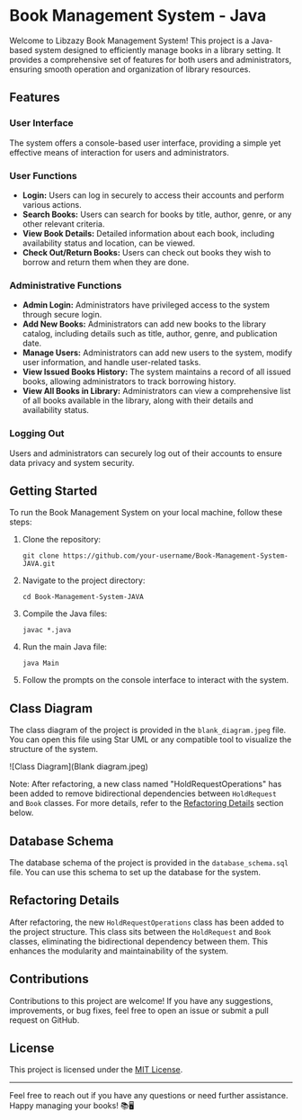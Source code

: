 # Book Management System - Java

Welcome to Libzazy Book Management System! This project is a Java-based system designed to efficiently manage books in a library setting. It provides a comprehensive set of features for both users and administrators, ensuring smooth operation and organization of library resources.

## Features

### User Interface

The system offers a console-based user interface, providing a simple yet effective means of interaction for users and administrators.

### User Functions

- **Login:** Users can log in securely to access their accounts and perform various actions.
- **Search Books:** Users can search for books by title, author, genre, or any other relevant criteria.
- **View Book Details:** Detailed information about each book, including availability status and location, can be viewed.
- **Check Out/Return Books:** Users can check out books they wish to borrow and return them when they are done.

### Administrative Functions

- **Admin Login:** Administrators have privileged access to the system through secure login.
- **Add New Books:** Administrators can add new books to the library catalog, including details such as title, author, genre, and publication date.
- **Manage Users:** Administrators can add new users to the system, modify user information, and handle user-related tasks.
- **View Issued Books History:** The system maintains a record of all issued books, allowing administrators to track borrowing history.
- **View All Books in Library:** Administrators can view a comprehensive list of all books available in the library, along with their details and availability status.

### Logging Out

Users and administrators can securely log out of their accounts to ensure data privacy and system security.

## Getting Started

To run the Book Management System on your local machine, follow these steps:

1. Clone the repository:

   ```
   git clone https://github.com/your-username/Book-Management-System-JAVA.git
   ```

2. Navigate to the project directory:

   ```
   cd Book-Management-System-JAVA
   ```

3. Compile the Java files:

   ```
   javac *.java
   ```

4. Run the main Java file:

   ```
   java Main
   ```

5. Follow the prompts on the console interface to interact with the system.

## Class Diagram

The class diagram of the project is provided in the `blank_diagram.jpeg` file. You can open this file using Star UML or any compatible tool to visualize the structure of the system.

![Class Diagram](Blank diagram.jpeg)

Note: After refactoring, a new class named "HoldRequestOperations" has been added to remove bidirectional dependencies between `HoldRequest` and `Book` classes. For more details, refer to the [Refactoring Details](#refactoring-details) section below.

## Database Schema

The database schema of the project is provided in the `database_schema.sql` file. You can use this schema to set up the database for the system.

## Refactoring Details

After refactoring, the new `HoldRequestOperations` class has been added to the project structure. This class sits between the `HoldRequest` and `Book` classes, eliminating the bidirectional dependency between them. This enhances the modularity and maintainability of the system.

## Contributions

Contributions to this project are welcome! If you have any suggestions, improvements, or bug fixes, feel free to open an issue or submit a pull request on GitHub.

## License

This project is licensed under the [MIT License](LICENSE).

---

Feel free to reach out if you have any questions or need further assistance. Happy managing your books! 📚🖥️

